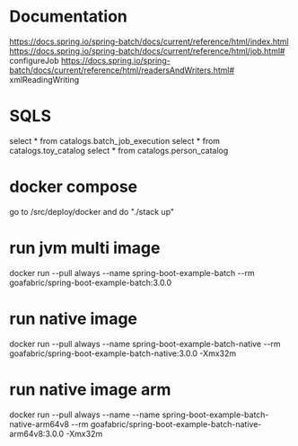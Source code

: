 # Documentation
https://docs.spring.io/spring-batch/docs/current/reference/html/index.html
https://docs.spring.io/spring-batch/docs/current/reference/html/job.html# configureJob
https://docs.spring.io/spring-batch/docs/current/reference/html/readersAndWriters.html# xmlReadingWriting

# SQLS
select * from catalogs.batch_job_execution
select * from catalogs.toy_catalog
select * from catalogs.person_catalog

# docker compose
go to /src/deploy/docker and do "./stack up"

# run jvm multi image
docker run --pull always --name spring-boot-example-batch --rm goafabric/spring-boot-example-batch:3.0.0

# run native image
docker run --pull always --name spring-boot-example-batch-native --rm goafabric/spring-boot-example-batch-native:3.0.0 -Xmx32m

# run native image arm
docker run --pull always --name --name spring-boot-example-batch-native-arm64v8 --rm goafabric/spring-boot-example-batch-native-arm64v8:3.0.0 -Xmx32m

